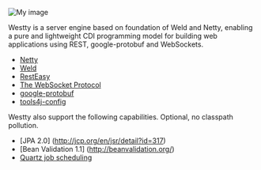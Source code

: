 ![My image](https://raw.github.com/deephacks/westty/master/westty.png)

Westty is a server engine based on foundation of Weld and Netty, enabling a pure and lightweight CDI 
programming model for building web applications using REST, google-protobuf and WebSockets.

* [Netty](http://netty.io)
* [Weld](http://seamframework.org/Weld)
* [RestEasy](http://www.jboss.org/resteasy)
* [The WebSocket Protocol](http://tools.ietf.org/html/rfc6455)
* [google-protobuf](http://code.google.com/p/protobuf)
* [tools4j-config](https://github.com/deephacks/tools4j-config)

Westty also support the following capabilities. Optional, no classpath pollution.

* [JPA 2.0] (http://jcp.org/en/jsr/detail?id=317)
* [Bean Validation 1.1] (http://beanvalidation.org/)
* [Quartz job scheduling](http://quartz-scheduler.org)
